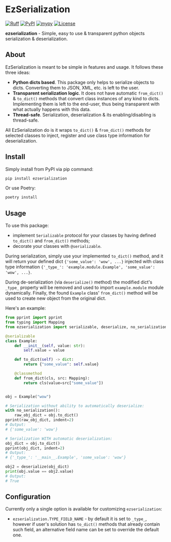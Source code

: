 # EzSerialization

[![Ruff](https://img.shields.io/endpoint?url=https://raw.githubusercontent.com/astral-sh/ruff/main/assets/badge/v2.json)](https://github.com/astral-sh/ruff)
[![PyPI](https://img.shields.io/pypi/v/ezserialization?style=flat)](https://pypi.org/project/ezserialization)
[![mypy](https://img.shields.io/badge/mypy-checked-blue)](https://github.com/gMatas/ezserialization)
[![License](https://img.shields.io/pypi/l/ezserialization)](https://github.com/gMatas/ezserialization/blob/main/LICENSE)

**ezserialization** - Simple, easy to use & transparent python objects serialization & deserialization.

## About

EzSerialization is meant to be simple in features and usage. It follows these three ideas:

- **Python dicts based**. This package only helps to serialize objects to dicts. 
  Converting them to JSON, XML, etc. is left to the user.
- **Transparent serialization logic**. It does not have automatic `from_dict()` & `to_dict()` methods that convert class 
  instances of any kind to dicts. Implementing them is left to the end-user, thus being transparent with what actually 
  happens with this data.
- **Thread-safe**. Serialization, deserialization & its enabling/disabling is thread-safe.  

All EzSerialization do is it wraps `to_dict()` & `from_dict()` methods for selected classes to inject, register and 
use class type information for deserialization.

## Install

Simply install from PyPI via pip command:
```sh
pip install ezserialization
```

Or use Poetry:
```sh
poetry install
```

## Usage

To use this package:

- implement `Serializable` protocol for your classes by having defined `to_dict()` and 
  `from_dict()` methods;
- decorate your classes with `@serializable`.

During serialization, simply use your implemented `to_dict()` method, and it will return 
your defined dict `{'some_value': 'wow', ...}`  injected with class type information 
`{'_type_': 'example.module.Example', 'some_value': 'wow', ...}`.

During de-serialization (via `deserialize()` method) the modified dict's `_type_` property will be removed and used 
to import `example.module` module dynamically. Finally, the found `Example` class' `from_dict()` method will be used 
to create new object from the original dict.

Here's an example:

```python
from pprint import pprint
from typing import Mapping
from ezserialization import serializable, deserialize, no_serialization

@serializable
class Example:
    def __init__(self, value: str):
        self.value = value

    def to_dict(self) -> dict:
        return {"some_value": self.value}

    @classmethod
    def from_dict(cls, src: Mapping):
        return cls(value=src["some_value"])


obj = Example("wow")

# Serialization without ability to automatically deserialize:
with no_serialization():
    raw_obj_dict = obj.to_dict()
pprint(raw_obj_dict, indent=2)
# Output:
# {'some_value': 'wow'}

# Serialization WITH automatic deserialization:
obj_dict = obj.to_dict()
pprint(obj_dict, indent=2)
# Output:
# {'_type_': '__main__.Example', 'some_value': 'wow'}

obj2 = deserialize(obj_dict)
print(obj.value == obj2.value)
# Output:
# True
```

## Configuration

Currently only a single option is available for customizing `ezserialization`:
- `ezserialization.TYPE_FIELD_NAME` - by default it is set to `_type_`, however if user's solution has `to_dict()` 
  methods that already contain such field, an alternative field name can be set to override the default one.
